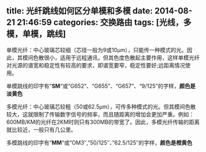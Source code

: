 title: 光纤跳线如何区分单模和多模
date: 2014-08-21 21:46:59
categories: 交换路由
tags: [光线，多模，单模，跳线]
---
单模光纤：中心玻璃芯较细（芯径一般为9或10μm），只能传一种模式的光。因此，其模间色散很小，适用于远程通讯，但其色度色散起主要作用，这样单模光纤对光源的谱宽和稳定性有较高的要求，即谱宽要窄，稳定性要好;远距离情况使用。
<!--more-->
单模跳线的印字有”**SM**“或“G652”、“G655”、“G657”、“9/125”的字样，**颜色是淡黄色**

多模光纤：中心玻璃芯较粗（50或62.5μm），可传多种模式的光。但其模间色散较大，这就限制了传输数字信号的频率，而且随距离的增加会更加严重。例如：600MB/KM的光纤在2KM时则只有300MB的带宽了。因此，多模光纤传输的距离就比较近，一般只有几公里。

多模跳线的印字有“**MM**“或”OM3″,”50/125″、”62.5/125″的字样，**颜色是橙黄色**

 
